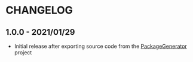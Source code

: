 # CHANGELOG

## 1.0.0 - 2021/01/29
- Initial release after exporting source code from the [PackageGenerator](https://github.com/WsdlToPhp/PackageGenerator) project
